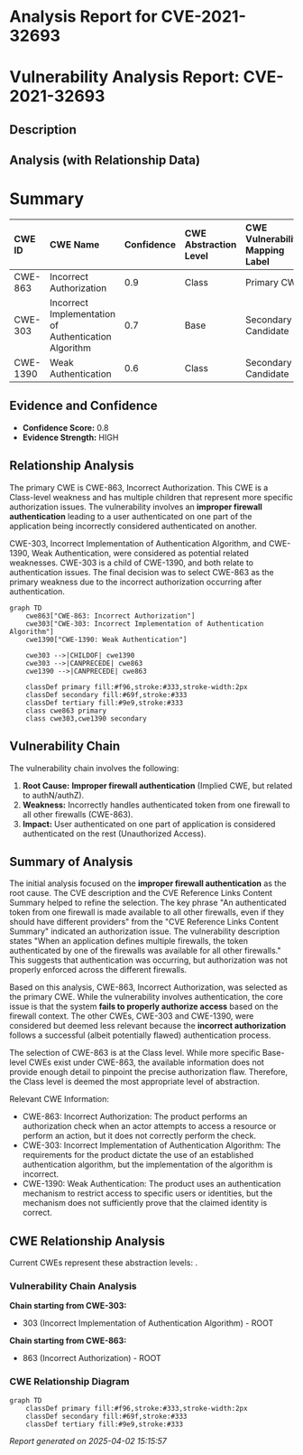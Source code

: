 # Analysis Report for CVE-2021-32693

# Vulnerability Analysis Report: CVE-2021-32693

## Description



## Analysis (with Relationship Data)

# Summary
| CWE ID  | CWE Name                                                                                                           | Confidence | CWE Abstraction Level | CWE Vulnerability Mapping Label | CWE-Vulnerability Mapping Notes |
| :-------- | :----------------------------------------------------------------------------------------------------------------- | :---------- | :---------------------- | :------------------------------ | :------------------------------ |
| CWE-863   | Incorrect Authorization                                                                                            | 0.9         | Class                   | Primary CWE                     | Allowed-with-Review             |
| CWE-303   | Incorrect Implementation of Authentication Algorithm                                                              | 0.7         | Base                    | Secondary Candidate             | Allowed                         |
| CWE-1390  | Weak Authentication                                                                                                | 0.6         | Class                   | Secondary Candidate             | Allowed-with-Review             |

## Evidence and Confidence

*   **Confidence Score:** 0.8
*   **Evidence Strength:** HIGH

## Relationship Analysis
The primary CWE is CWE-863, Incorrect Authorization. This CWE is a Class-level weakness and has multiple children that represent more specific authorization issues. The vulnerability involves an **improper firewall authentication** leading to a user authenticated on one part of the application being incorrectly considered authenticated on another.

CWE-303, Incorrect Implementation of Authentication Algorithm, and CWE-1390, Weak Authentication, were considered as potential related weaknesses. CWE-303 is a child of CWE-1390, and both relate to authentication issues. The final decision was to select CWE-863 as the primary weakness due to the incorrect authorization occurring after authentication.

```mermaid
graph TD
    cwe863["CWE-863: Incorrect Authorization"]
    cwe303["CWE-303: Incorrect Implementation of Authentication Algorithm"]
    cwe1390["CWE-1390: Weak Authentication"]

    cwe303 -->|CHILDOF| cwe1390
    cwe303 -->|CANPRECEDE| cwe863
    cwe1390 -->|CANPRECEDE| cwe863

    classDef primary fill:#f96,stroke:#333,stroke-width:2px
    classDef secondary fill:#69f,stroke:#333
    classDef tertiary fill:#9e9,stroke:#333
    class cwe863 primary
    class cwe303,cwe1390 secondary
```

## Vulnerability Chain
The vulnerability chain involves the following:
1.  **Root Cause:** **Improper firewall authentication** (Implied CWE, but related to authN/authZ).
2.  **Weakness:** Incorrectly handles authenticated token from one firewall to all other firewalls (CWE-863).
3.  **Impact:** User authenticated on one part of application is considered authenticated on the rest (Unauthorized Access).

## Summary of Analysis
The initial analysis focused on the **improper firewall authentication** as the root cause. The CVE description and the CVE Reference Links Content Summary helped to refine the selection. The key phrase "An authenticated token from one firewall is made available to all other firewalls, even if they should have different providers" from the "CVE Reference Links Content Summary" indicated an authorization issue. The vulnerability description states "When an application defines multiple firewalls, the token authenticated by one of the firewalls was available for all other firewalls." This suggests that authentication was occurring, but authorization was not properly enforced across the different firewalls.

Based on this analysis, CWE-863, Incorrect Authorization, was selected as the primary CWE. While the vulnerability involves authentication, the core issue is that the system **fails to properly authorize access** based on the firewall context. The other CWEs, CWE-303 and CWE-1390, were considered but deemed less relevant because the **incorrect authorization** follows a successful (albeit potentially flawed) authentication process.

The selection of CWE-863 is at the Class level. While more specific Base-level CWEs exist under CWE-863, the available information does not provide enough detail to pinpoint the precise authorization flaw. Therefore, the Class level is deemed the most appropriate level of abstraction.

Relevant CWE Information:
* CWE-863: Incorrect Authorization: The product performs an authorization check when an actor attempts to access a resource or perform an action, but it does not correctly perform the check.
* CWE-303: Incorrect Implementation of Authentication Algorithm: The requirements for the product dictate the use of an established authentication algorithm, but the implementation of the algorithm is incorrect.
* CWE-1390: Weak Authentication: The product uses an authentication mechanism to restrict access to specific users or identities, but the mechanism does not sufficiently prove that the claimed identity is correct.


## CWE Relationship Analysis

Current CWEs represent these abstraction levels: .


### Vulnerability Chain Analysis

**Chain starting from CWE-303:**
- 303 (Incorrect Implementation of Authentication Algorithm) - ROOT


**Chain starting from CWE-863:**
- 863 (Incorrect Authorization) - ROOT



### CWE Relationship Diagram

```mermaid
graph TD
    classDef primary fill:#f96,stroke:#333,stroke-width:2px
    classDef secondary fill:#69f,stroke:#333
    classDef tertiary fill:#9e9,stroke:#333
```



*Report generated on 2025-04-02 15:15:57*
